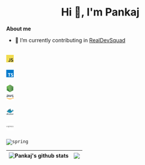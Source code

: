 <h1 align="center">Hi 👋, I'm Pankaj</h1>

**About me**
- 🔭 I’m currently contributing in [RealDevSquad](https://realdevsquad.com/)

<!-- - 📝 I regularly write articles on [https://medium.com/@pankajjs](https://medium.com/@pankajjs) -->

<code>
<img height="20" alt="javascript" src="https://raw.githubusercontent.com/github/explore/80688e429a7d4ef2fca1e82350fe8e3517d3494d/topics/javascript/javascript.png">
</code>
<code>
<img height="20" alt="typescript" src="https://raw.githubusercontent.com/github/explore/80688e429a7d4ef2fca1e82350fe8e3517d3494d/topics/typescript/typescript.png">
</code>
<code>
<img height="20" alt="nodejs" src="https://raw.githubusercontent.com/github/explore/80688e429a7d4ef2fca1e82350fe8e3517d3494d/topics/nodejs/nodejs.png"></code>    
<code>
<img src="https://raw.githubusercontent.com/devicons/devicon/master/icons/amazonwebservices/amazonwebservices-original-wordmark.svg" alt="aws" height="20"/>
</code>
<code>
<img src="https://raw.githubusercontent.com/devicons/devicon/master/icons/docker/docker-original-wordmark.svg" alt="docker" height="20"/>
</code>
<code>
<img src="https://raw.githubusercontent.com/devicons/devicon/master/icons/express/express-original-wordmark.svg" alt="express" height="20"/>
</code>
<code>
<img src="https://www.vectorlogo.zone/logos/springio/springio-icon.svg" alt="spring" height="20"/>
</code>

<!-- # Blog posts -->

| <img align="center" src="https://github-readme-stats.vercel.app/api?username=pankajjs&show_icons=true&include_all_commits=true&theme=buefy&hide_border=true&hide=stars" alt="Pankaj's github stats" /> | <img align="center" src="https://github-readme-stats.vercel.app/api/top-langs/?username=pankajjs&layout=compact&theme=buefy&hide_border=true" /> |
| ------------- | ------------- |
